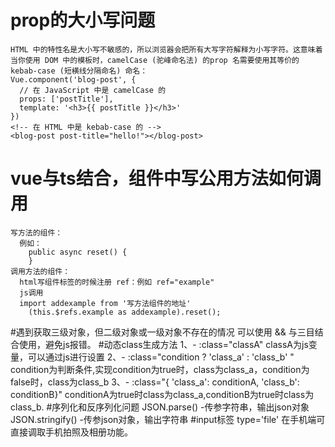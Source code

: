 # prop的大小写问题
    HTML 中的特性名是大小写不敏感的，所以浏览器会把所有大写字符解释为小写字符。这意味着当你使用 DOM 中的模板时，camelCase (驼峰命名法) 的prop 名需要使用其等价的 kebab-case (短横线分隔命名) 命名：
    Vue.component('blog-post', {
      // 在 JavaScript 中是 camelCase 的
      props: ['postTitle'],
      template: '<h3>{{ postTitle }}</h3>'
    })
    <!-- 在 HTML 中是 kebab-case 的 -->
    <blog-post post-title="hello!"></blog-post>
# vue与ts结合，组件中写公用方法如何调用
    写方法的组件：
      例如：
        public async reset() {
        }
    调用方法的组件：
      html写组件标签的时候注册 ref：例如 ref="example"
      js调用
      import addexample from '写方法组件的地址'
        (this.$refs.example as addexample).reset();
#遇到获取三级对象，但二级对象或一级对象不存在的情况
    可以使用 &&  与三目结合使用，避免js报错。
#动态class生成方法
  1、- :class="classA"
        classA为js变量，可以通过js进行设置
  2、- :class="condition ? 'class_a' : 'class_b' "
        condition为判断条件,实现condition为true时，class为class_a，condition为false时，class为class_b
  3、- :class="{ 'class_a': conditionA, 'class_b': conditionB}"
        conditionA为true时class为class_a,conditionB为true时class为class_b.
#序列化和反序列化问题
  JSON.parse()        -传参字符串，输出json对象
  JSON.stringify()    -传参json对象，输出字符串
#input标签 type='file' 在手机端可直接调取手机拍照及相册功能。